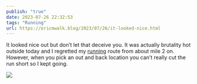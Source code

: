 ```yaml
---
publish: "true"
date: 2023-07-26 22:32:53
tags: "Running"
url: https://ericmwalk.blog/2023/07/26/it-looked-nice.html
---
```


It looked nice out but don’t let that deceive you. It was actually brutality hot outside today and I regretted my [running](https://strava.com/activities/9526664643) route from about mile 2 on. However, when you pick an out and back location you can’t really cut the run short so I kept going.

![](https://ericmwalk.blog/uploads/2023/b6ad711b23.jpg)